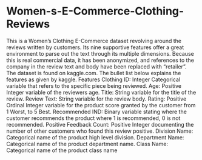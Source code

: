 # Women-s-E-Commerce-Clothing-Reviews
This is a Women’s Clothing E-Commerce dataset revolving around the reviews written by customers. Its nine supportive features offer a great environment to parse out the text through its multiple dimensions. Because this is real commercial data, it has been anonymized, and references to the company in the review text and body have been replaced with “retailer”. The dataset is found on kaggle.com. The bullet list below explains the features as given by kaggle.  Features  Clothing ID: Integer Categorical variable that refers to the specific piece being reviewed. Age: Positive Integer variable of the reviewers age. Title: String variable for the title of the review. Review Text: String variable for the review body. Rating: Positive Ordinal Integer variable for the product score granted by the customer from 1 Worst, to 5 Best. Recommended IND: Binary variable stating where the customer recommends the product where 1 is recommended, 0 is not recommended. Positive Feedback Count: Positive Integer documenting the number of other customers who found this review positive. Division Name: Categorical name of the product high level division. Department Name: Categorical name of the product department name. Class Name: Categorical name of the product class name
